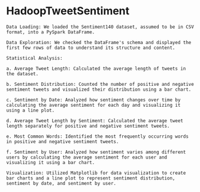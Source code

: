 # HadoopTweetSentiment
    Data Loading: We loaded the Sentiment140 dataset, assumed to be in CSV format, into a PySpark DataFrame.

    Data Exploration: We checked the DataFrame's schema and displayed the first few rows of data to understand its structure and content.

    Statistical Analysis:

    a. Average Tweet Length: Calculated the average length of tweets in the dataset.

    b. Sentiment Distribution: Counted the number of positive and negative sentiment tweets and visualized their distribution using a bar chart.

    c. Sentiment by Date: Analyzed how sentiment changes over time by calculating the average sentiment for each day and visualizing it using a line plot.

    d. Average Tweet Length by Sentiment: Calculated the average tweet length separately for positive and negative sentiment tweets.

    e. Most Common Words: Identified the most frequently occurring words in positive and negative sentiment tweets.

    f. Sentiment by User: Analyzed how sentiment varies among different users by calculating the average sentiment for each user and visualizing it using a bar chart.

    Visualization: Utilized Matplotlib for data visualization to create bar charts and a line plot to represent sentiment distribution, sentiment by date, and sentiment by user.

